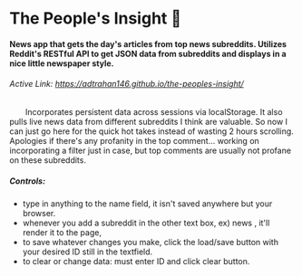 # The People's Insight :newspaper:
#### News app that gets the day's articles from top news subreddits.  Utilizes Reddit's RESTful API to get JSON data from subreddits and displays in a nice little newspaper style.

###### Active Link: https://adtrahan146.github.io/the-peoples-insight/


&emsp;&emsp;Incorporates persistent data across sessions via localStorage.  It also pulls live news data from different subreddits I think are valuable.  So now I can just go here for the quick hot takes instead of wasting 2 hours scrolling.  Apologies if there's any profanity in the top comment... working on incorporating a filter just in case, but top comments are usually not profane on these subreddits.

##### Controls:
 - type in anything to the name field, it isn't saved anywhere but your browser.
 - whenever you add a subreddit in the other text box, ex) news , it'll render it to the page,
 - to save whatever changes you make, click the load/save button with your desired ID still in the textfield.
 - to clear or change data: must enter ID and click clear button.
